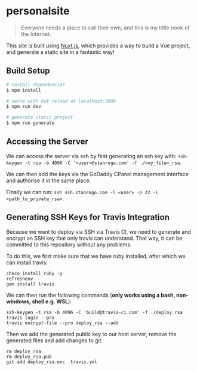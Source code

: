 # personalsite

> Everyone needs a place to call their own, and this is my little nook of the Internet.

This site is built using [Nuxt.js](https://github.com/nuxt/nuxt.js), which provides a way to
build a Vue project, and generate a static site in a fantastic way!

## Build Setup

``` bash
# install dependencies
$ npm install

# serve with hot reload at localhost:3000
$ npm run dev

# generate static project
$ npm run generate
```

## Accessing the Server
We can access the server via ssh by first generating an ssh key with:
`ssh-keygen -t rsa -b 4096 -C '<user>@stanrogo.com' -f ./<my_file>_rsa`.

We can then add the keys via the GoDaddy CPanel management interface and authorise it in the same place.

Finally we can run: `ssh ssh.stanrogo.com -l <user> -p 22 -i <path_to_private_rsa>`. 

## Generating SSH Keys for Travis Integration
Because we want to deploy via SSH via Travis CI, we need to generate and encrypt an SSH key
that only travis can understand. That way, it can be committed to this repository without any problems.

To do this, we first make sure that we have ruby installed, after which we can install travis:
```
choco install ruby -y
refreshenv
gem install travis
```

We can then run the following commands (**only works using a bash, non-windows, shell e.g. WSL**):
```
ssh-keygen -t rsa -b 4096 -C 'build@travis-ci.com' -f ./deploy_rsa
travis login --pro
travis encrypt-file --pro deploy_rsa --add
```

Then we add the generated public key to our host server, remove the generated files
and add changes to git.

```
rm deploy_rsa
rm deploy_rsa.pub
git add deploy_rsa.enc .travis.yml
```

